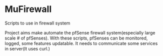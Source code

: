 # MuFirewall
Scripts to use in firewall system

  Project aims make automate the pfSense firewall system(especially large scale # of pfSenses). With these scripts, pfSenses
can be monitored, logged, some features updatable.
  It needs to communicate some services in server(It uses curl.) 

